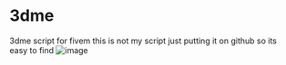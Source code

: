 # 3dme
3dme script for fivem this is not my script just putting it on github so its easy to find
![image]()
